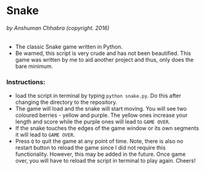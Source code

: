 # Snake
###### by Anshuman Chhabra (copyright. 2016)

- The classic Snake game written in Python.
- Be warned, this script is very crude and has not been beautified. This game was written by me to aid another project and thus, only does the bare minimum.

### Instructions:
- load the script in terminal by typing ```python snake.py```. Do this after changing the directory to the repository.
- The game will load and the snake will start moving. You will see two coloured berries - yellow and purple. The yellow ones increase your length and score while the purple ones will lead to ```GAME OVER```.
- If the snake touches the edges of the game window or its own segments it will lead to ```GAME OVER```.
- Press ```Q``` to quit the game at any point of time. Note, there is also no restart button to reload the game since I did not require this functionality. However, this may be added in the future. Once game over, you will have to reload the script in terminal to play again. Cheers!

